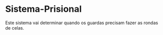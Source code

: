 # Sistema-Prisional
Este sistema vai determinar quando os guardas precisam fazer as rondas de celas.

